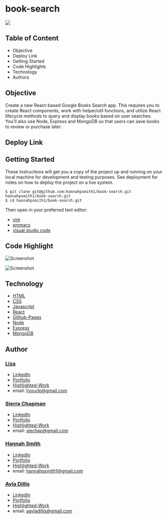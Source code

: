 # book-search

![](/public/img/googlebooks.gif)


## Table of Content
- Objective
- Deploy Link
- Getting Started
- Code Highlights
- Technology
- Authors

## Objective
Create a new React-based Google Books Search app. This requires you to create React components, work with helper/util functions, and utilize React lifecycle methods to query and display books based on user searches. You'll also use Node, Express and MongoDB so that users can save books to review or purchase later.

## Deploy Link


## Getting Started
These instructions will get you a copy of the project up and running on your local machine for development and testing purposes. See deployment for notes on how to deploy the project on a live system.

```
$ git clone git@github.com:hannahpsmith1/book-search.git
hannahpsmith1/book-search.git
$ cd hannahpsmith1/book-search.git
```
Then open in your preferred text editor:
- [vim](https://www.vim.org/) 
- [emmacs](https://www.gnu.org/software/emacs/)
- [visual studio code](https://code.visualstudio.com/) 

## Code Highlight


![Screenshot]()


![Screenshot]()



## Technology
* [HTML](https://developer.mozilla.org/en-US/docs/Web/HTML)
* [CSS](https://developer.mozilla.org/en-US/docs/Web/CSS)
* [Javascript](https://developer.mozilla.org/en-US/docs/Web/JavaScrip)
* [React](https://reactjs.org/)
* [Github-Pages](https://pages.github.com/)
* [Node](https://node.js.org/)
* [Express](https://expressjs.com/)
* [MongoDB](https://www.mongodb.com/)



## Author
### [Liza](https://github.com/liza-p)
- [LinkedIn]()
- [Portfolio]()
- [Highlighted-Work]()
- email: liyourlp@gmail.com

### [Sierra Chapman](https://github.com/SierraChapman)
- [LinkedIn]()
- [Portfolio]()
- [Highlighted-Work]()
- email: siechap@gmail.com

### [Hannah Smith](https://github.com/hannahpsmith1)
- [LinkedIn]()
- [Portfolio]()
- [Highlighted-Work]()
- email: hannahpsmith1@gmail.com

### [Ayla Dillis](https://github.com/ayladillis)
- [LinkedIn](https://www.linkedin.com/in/ayladillis/)
- [Portfolio](https://polar-falls-52203.herokuapp.com/)
- [Highlighted-Work](https://ayladillis.github.io/Coding-Bootcamp-Project-1-Zillow-Maps-API-AD/)
- email: aayladillis@gmail.com